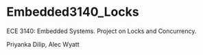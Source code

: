 # Embedded3140_Locks
ECE 3140: Embedded Systems. Project on Locks and Concurrency.

Priyanka Dilip, Alec Wyatt
